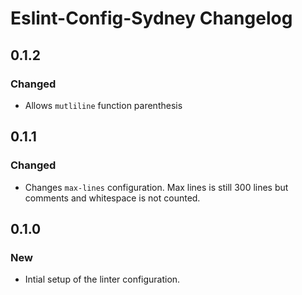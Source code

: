 # Eslint-Config-Sydney Changelog

## 0.1.2
### Changed
- Allows `mutliline` function parenthesis

## 0.1.1
### Changed
- Changes `max-lines` configuration. Max lines is still 300 lines but comments and whitespace is not counted.

## 0.1.0
### New
- Intial setup of the linter configuration.